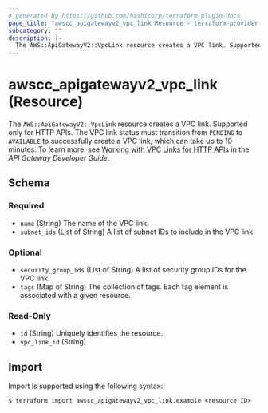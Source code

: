```yaml
---
# generated by https://github.com/hashicorp/terraform-plugin-docs
page_title: "awscc_apigatewayv2_vpc_link Resource - terraform-provider-awscc"
subcategory: ""
description: |-
  The AWS::ApiGatewayV2::VpcLink resource creates a VPC link. Supported only for HTTP APIs. The VPC link status must transition from PENDING to AVAILABLE to successfully create a VPC link, which can take up to 10 minutes. To learn more, see Working with VPC Links for HTTP APIs https://docs.aws.amazon.com/apigateway/latest/developerguide/http-api-vpc-links.html in the API Gateway Developer Guide.
---
```


# awscc_apigatewayv2_vpc_link (Resource)

The ``AWS::ApiGatewayV2::VpcLink`` resource creates a VPC link. Supported only for HTTP APIs. The VPC link status must transition from ``PENDING`` to ``AVAILABLE`` to successfully create a VPC link, which can take up to 10 minutes. To learn more, see [Working with VPC Links for HTTP APIs](https://docs.aws.amazon.com/apigateway/latest/developerguide/http-api-vpc-links.html) in the *API Gateway Developer Guide*.



<!-- schema generated by tfplugindocs -->
## Schema

### Required

- `name` (String) The name of the VPC link.
- `subnet_ids` (List of String) A list of subnet IDs to include in the VPC link.

### Optional

- `security_group_ids` (List of String) A list of security group IDs for the VPC link.
- `tags` (Map of String) The collection of tags. Each tag element is associated with a given resource.

### Read-Only

- `id` (String) Uniquely identifies the resource.
- `vpc_link_id` (String)

## Import

Import is supported using the following syntax:

```shell
$ terraform import awscc_apigatewayv2_vpc_link.example <resource ID>
```
